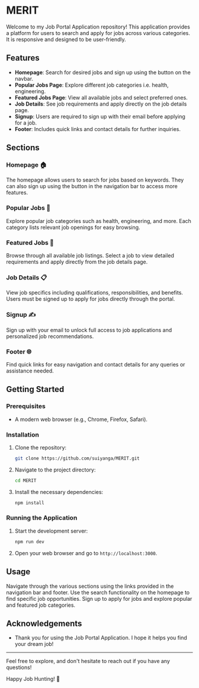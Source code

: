 # MERIT

Welcome to my Job Portal Application repository! This application provides a platform for users to search and apply for jobs across various categories. It is responsive and designed to be user-friendly.

## Features

- **Homepage**: Search for desired jobs and sign up using the button on the navbar.
- **Popular Jobs Page**: Explore different job categories i.e. health, engineering.
- **Featured Jobs Page**: View all available jobs and select preferred ones.
- **Job Details**: See job requirements and apply directly on the job details page.
- **Signup**: Users are required to sign up with their email before applying for a job.
- **Footer**: Includes quick links and contact details for further inquiries.

## Sections

### Homepage 🏠
The homepage allows users to search for jobs based on keywords. They can also sign up using the button in the navigation bar to access more features.

### Popular Jobs 🌟
Explore popular job categories such as health, engineering, and more. Each category lists relevant job openings for easy browsing.

### Featured Jobs 📢
Browse through all available job listings. Select a job to view detailed requirements and apply directly from the job details page.

### Job Details 📋
View job specifics including qualifications, responsibilities, and benefits. Users must be signed up to apply for jobs directly through the portal.

### Signup ✍️
Sign up with your email to unlock full access to job applications and personalized job recommendations.

### Footer 🌐
Find quick links for easy navigation and contact details for any queries or assistance needed.

## Getting Started

### Prerequisites

- A modern web browser (e.g., Chrome, Firefox, Safari).

### Installation

1. Clone the repository:
    ```bash
    git clone https://github.com/suiyanga/MERIT.git
    ```
2. Navigate to the project directory:
    ```bash
    cd MERIT
    ```
3. Install the necessary dependencies:
    ```bash
    npm install
    ```

### Running the Application

1. Start the development server:
    ```bash
    npm run dev
    ```
2. Open your web browser and go to `http://localhost:3000`.

## Usage

Navigate through the various sections using the links provided in the navigation bar and footer. Use the search functionality on the homepage to find specific job opportunities. Sign up to apply for jobs and explore popular and featured job categories.

## Acknowledgements

- Thank you for using the Job Portal Application. I hope it helps you find your dream job!

---

Feel free to explore, and don't hesitate to reach out if you have any questions!

Happy Job Hunting! 🌟
